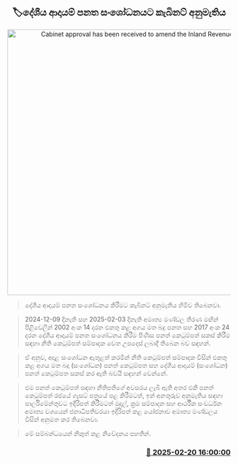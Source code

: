 <p align='center'><b><h2 align='center' title='Cabinet approval has been received to amend the Inland Revenue Act.'>🏷දේශීය ආදායම් පනත සංශෝධනයට කැබිනට් අනුමැතිය</h2></b></p>
<p align='center'><img src='https://helakuru.sgp1.cdn.digitaloceanspaces.com/esana/images/lib/cabinet-updates[1].jpg' width='600' alt='Cabinet approval has been received to amend the Inland Revenue Act.'></p>

> දේශීය ආදායම් පනත සංශෝධනය කිරීමට කැබිනට් අනුමැතිය හිමිව තිබෙනවා.

> 2024-12-09 දිනැති සහ 2025-02-03 දිනැති අමාත්‍ය මණ්ඩල තීරණ මඟින් පිළිවෙලින් 2002 අංක 14 දරන එකතු කළ අගය මත බදු පනත සහ 2017 අංක 24 දරන දේශීය ආදායම් පනත සංශෝධනය කිරීම පිණිස පනත් කෙටුම්පත් සකස් කිරීම සඳහා නීති කෙටුම්පත් සම්පාදක වෙත උපදෙස් ලබාදී තිබෙන බව සඳහන්.

> ඒ අනුව, අදාළ සංශෝධන ඇතුළත් කරමින් නීති කෙටුම්පත් සම්පාදක විසින් එකතු කළ අගය මත බදු (සංශෝධන) පනත් කෙටුම්පත සහ දේශීය ආදායම් (සංශෝධන) පනත් කෙටුම්පත සකස් කර ඇති බවයි සඳහන් වෙන්නේ.

> එම පනත් කෙටුම්පත් සඳහා නීතිපතිගේ අවසරය ලැබී ඇති අතර එකී පනත් කෙටුම්පත් රජයේ ගැසට්‌ පත්‍රයේ පළ කිරීමටත්, ඉන් අනතුරුව අනුමැතිය සඳහා පාර්ලිමේන්තුවට ඉදිරිපත් කිරීමටත් මුදල්, ක්‍රම සම්පාදන සහ ආර්ථීක සංවර්ධන අමාත්‍ය වශයෙන් ජනාධිපතිවරයා ඉදිරිපත් කළ යෝජනාව අමාත්‍ය මණ්ඩලය විසින් අනුමත කර තිබෙනවා.

> මේ සම්බන්ධයෙන් නිකුත් කළ නිවේදනය පහතින්.



<h3 align='right'><a href='https://www.helakuru.lk/esana/p/107668/'>📅 2025-02-20 16:00:00</a></h3>
